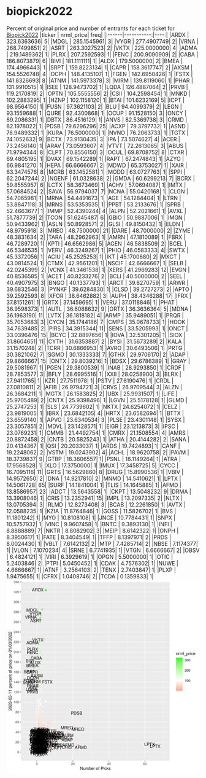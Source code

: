 # biopick2022
Percent of original price and number of entrants for each ticket for [Biopick2022](https://twitter.com/hashtag/Biopick2022)
|ticker |  nrml_price| freq|
|:------|-----------:|----:|
|ARDX   | 323.6363636|    5|
|MDGL   | 285.1545961|    3|
|VYGR   | 277.4907749|    2|
|VRNA   | 268.7499851|    2|
|ASRT   | 263.3027523|    2|
|VKTX   | 225.0000000|    4|
|ADMA   | 219.1489362|    1|
|PLRX   | 207.2592593|    1|
|FENC   | 200.9090909|    2|
|CABA   | 186.8073879|    6|
|BIVI   | 181.1111111|    1|
|ALDX   | 179.5000000|    2|
|BMEA   | 174.4966443|    1|
|SRPT   | 159.8223134|    1|
|CAPR   | 158.3617747|    2|
|AXSM   | 154.5526748|    4|
|DCPH   | 148.4135107|    1|
|FGEN   | 142.6950426|    1|
|FSTX   | 141.8326693|    8|
|ATNM   | 141.5973378|    3|
|MIRM   | 139.8119060|    1|
|PHAR   | 131.9910515|    1|
|ISEE   | 128.9473702|    1|
|LQDA   | 126.4887064|    2|
|PRVB   | 119.2170819|    2|
|OPTN   | 105.5555556|    2|
|CSII   | 104.2598454|    1|
|MNKD   | 102.2883295|    1|
|HZNP   | 102.1158120|    1|
|BTAI   | 101.6232169|    5|
|ICPT   |  98.9564150|    1|
|FUSN   |  97.3621103|    2|
|BLU    |  94.4099379|    2|
|LEGN   |  93.1559688|    1|
|QURE   |  92.4300868|    1|
|OCUP   |  91.1528150|    3|
|ONCY   |  89.2086331|    1|
|DBTX   |  86.4516129|    1|
|ANVS   |  82.5369738|    3|
|CRMD   |  82.1978022|    1|
|PDSB   |  79.6296296|   25|
|ACXP   |  79.3797732|    1|
|ASND   |  78.9489332|    1|
|KURA   |  76.5000000|    1|
|NVNO   |  76.2063733|    1|
|TGTX   |  74.1052632|    9|
|BCTX   |  73.9130435|    3|
|IPA    |  73.5074627|    4|
|ACER   |  73.2456140|    1|
|ARAV   |  73.0593607|    4|
|VTVT   |  72.2613065|    3|
|ABUS   |  71.9794344|    8|
|CLPT   |  70.8556150|    3|
|OCUL   |  69.8708752|    8|
|CTXR   |  69.4805195|    1|
|DVAX   |  69.1542289|    1|
|RAPT   |  67.2474843|    1|
|AZYO   |  66.9841270|    1|
|HEPA   |  66.6666667|    2|
|MDWD   |  65.3753027|    1|
|XAIR   |  63.3474576|    8|
|MCRB   |  63.1452581|    1|
|MODD   |  63.0727763|    1|
|SPPI   |  62.2047244|    2|
|NGENF  |  61.0328638|    2|
|GMDA   |  60.6299213|    7|
|BCRX   |  59.8555957|    6|
|LCTX   |  58.3673469|    1|
|ACHV   |  57.0694087|    1|
|IMTX   |  57.0684524|    2|
|SAVA   |  56.9794037|    7|
|NCNA   |  55.0420168|    1|
|CLGN   |  54.7065981|    1|
|MRNA   |  54.4491673|    1|
|AGE    |  54.1284404|    1|
|LTRN   |  53.8847118|    3|
|MRNS   |  53.5353535|    1|
|PPBT   |  53.2133676|    1|
|SPRB   |  52.4663677|    1|
|IMMP   |  52.4390244|    4|
|ALPN   |  52.2021661|    1|
|AVXL   |  51.7877739|    2|
|TCON   |  51.6245487|    6|
|GBIO   |  50.9887006|    1|
|IMGN   |  50.9433962|    1|
|ASLN   |  50.8928571|    2|
|GLSI   |  49.8150432|    1|
|ELDN   |  48.9795918|    3|
|MREO   |  48.7500000|   21|
|DARE   |  48.7000000|    2|
|ZYME   |  48.3831634|    2|
|TARA   |  48.2962963|    1|
|AMRN   |  47.1810089|    1|
|FBRX   |  46.7289720|    1|
|KPTI   |  46.6562986|    5|
|AGEN   |  46.5838509|    2|
|BCEL   |  46.5346535|    1|
|VERV   |  46.3249267|    1|
|PHIO   |  46.0583333|    4|
|SWTX   |  45.3372056|    1|
|ACIU   |  45.2525253|    1|
|IKT    |  45.1700680|    2|
|MXCT   |  43.0814524|    1|
|CTMX   |  42.9561201|    1|
|NSCIF  |  42.6666667|    1|
|SELB   |  42.0245399|    2|
|VCNX   |  41.3461538|    1|
|XERS   |  41.2969283|   12|
|EVGN   |  40.8536585|    1|
|ACET   |  40.8233276|    2|
|BCLI   |  40.5000000|    2|
|SEEL   |  40.4907975|    3|
|BNGO   |  40.1337793|    1|
|ARCT   |  39.8270759|    1|
|ARWR   |  39.6832546|    3|
|PYNKF  |  39.6284830|    1|
|CLSD   |  39.2727273|    2|
|APTO   |  39.2592593|    8|
|XFOR   |  38.6462882|    3|
|AUPH   |  38.4346288|   17|
|IFRX   |  37.8151261|    1|
|GRTX   |  37.1459695|    1|
|VERU   |  37.0118846|    1|
|PHAT   |  36.9598373|    1|
|AUTL   |  36.6088632|    9|
|ORTX   |  36.3636364|    5|
|MDNA   |  36.1963190|   11|
|LVTX   |  36.1818182|    4|
|ARMP   |  35.9489051|    1|
|PRQR   |  35.7053683|    3|
|CYCN   |  35.1744186|    7|
|CMPS   |  35.0678733|    1|
|HOOK   |  34.7639485|    2|
|PIRS   |  34.3915344|   11|
|SENS   |  33.5205993|    1|
|ONCT   |  33.0396476|   15|
|BCYC   |  32.8897656|    1|
|IOVA   |  32.5301205|    1|
|SIOX   |  31.8604651|   11|
|CYTH   |  31.6353887|    2|
|BYSI   |  31.5673289|    2|
|KALA   |  31.1570248|    2|
|TCRR   |  30.6866953|    1|
|AVRO   |  30.6493506|    1|
|PRTG   |  30.3821062|    7|
|SGMO   |  30.1333333|    7|
|GTHX   |  29.9706170|    2|
|ADAP   |  29.8666667|   15|
|ONTX   |  29.8039216|    1|
|BDSX   |  29.6786389|    1|
|GRAY   |  29.5081967|    1|
|PGEN   |  29.3800539|    1|
|INAB   |  28.9293850|    1|
|CRDF   |  28.7853577|    3|
|BFLY   |  28.6995516|    1|
|XXII   |  28.0258900|    3|
|BLRX   |  27.9411765|    1|
|KZR    |  27.7511978|    1|
|PSTV   |  27.6190476|    1|
|CRDL   |  27.0810811|    2|
|AFIB   |  26.9794721|    3|
|CRVS   |  26.9709544|    3|
|ALZN   |  26.3684211|    1|
|MGTX   |  26.1583825|    2|
|UBX    |  25.9931507|    1|
|LIFE   |  25.9705489|    2|
|CNTX   |  25.9398496|    1|
|LGVN   |  25.5178128|    1|
|GLMD   |  25.2747253|    1|
|SLS    |  24.7739602|    1|
|NKTX   |  24.6254072|    1|
|CELZ   |  23.9819005|    1|
|IBRX   |  23.6842105|    4|
|HRTX   |  23.6582694|    1|
|BTTX   |  23.6559140|    1|
|APVO   |  23.6340534|    3|
|PLSE   |  23.4301148|    1|
|SYBX   |  23.3057851|    2|
|MDVL   |  23.1428571|    1|
|EIGR   |  23.1213873|    3|
|IPSC   |  23.0769231|    1|
|CMMB   |  21.4492754|    1|
|CMRX   |  21.1508554|    4|
|AMRS   |  20.8872458|    2|
|CNTB   |  20.5825243|    1|
|ATHA   |  20.4144282|    2|
|SANA   |  20.4134367|    1|
|QSI    |  20.2033037|    1|
|ARDS   |  19.7424893|    1|
|CANF   |  19.2248062|    2|
|VSTM   |  19.0243902|    4|
|ACHL   |  18.9620758|    2|
|PAVM   |  18.3739837|    9|
|GTBP   |  18.3606557|    1|
|PSNL   |  18.1149264|    1|
|ATRA   |  17.9568528|    1|
|XLO    |  17.3750000|    1|
|IMUX   |  17.3458725|    5|
|CYCC   |  16.7095116|   11|
|GRTS   |  16.5629860|    8|
|DRUG   |  15.8990536|    1|
|VBIV   |  14.9572650|    2|
|DNA    |  14.9217810|    2|
|MNMD   |  14.5410621|    1|
|LPTX   |  14.5061728|   65|
|SURF   |  14.1841004|    1|
|TLIS   |  14.1645885|    1|
|AFMD   |  13.8586957|   23|
|ADCT   |  13.5643558|    1|
|CKPT   |  13.5048232|    9|
|DRMA   |  13.3908046|    1|
|CRIS   |  13.2352941|   15|
|IMPL   |  13.2097335|    2|
|NLTX   |  13.0705394|    3|
|RLMD   |  12.8273408|    3|
|BCAB   |  12.2261850|    1|
|AVTX   |  12.0588235|    1|
|KZIA   |  11.8764846|    1|
|GOSS   |  11.5826702|    1|
|BVS    |  11.1801242|    1|
|MYO    |  10.8108108|    1|
|JNCE   |  10.7784431|    1|
|SNPX   |  10.5757932|    1|
|VINC   |   9.9607458|    1|
|BNTC   |   9.3893130|    1|
|INFI   |   8.8888889|    7|
|NKTR   |   8.8082902|    3|
|MEIP   |   8.6142322|    1|
|ONPH   |   8.3950617|    1|
|FATE   |   8.3404549|    1|
|TFFP   |   8.1397971|    2|
|PRDS   |   8.0024430|    1|
|VBLT   |   7.6142132|    2|
|MTP    |   7.4285714|    2|
|NBSE   |   7.1174377|    1|
|VLON   |   7.1070234|    4|
|SRNE   |   6.7741935|    1|
|VTGN   |   6.6666667|    2|
|OBSV   |   6.4824121|    1|
|VIRI   |   6.3929619|    1|
|OPGN   |   5.5000000|    1|
|OTIC   |   5.2403846|    2|
|PTPI   |   5.0450452|    1|
|CDAK   |   4.7576302|    1|
|NUWE   |   4.6666667|    1|
|ATNF   |   3.2564103|    2|
|TENX   |   2.7403847|    1|
|PLXP   |   1.9475655|    1|
|CFRX   |   1.0408746|    2|
|TCDA   |   0.1359833|    1|
![retvspicks](biopicks.png?raw=true)
